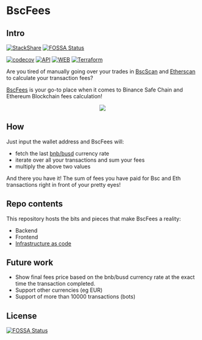 # BscFees

## Intro

[![StackShare](http://img.shields.io/badge/tech-stack-0690fa.svg?style=flat)](https://stackshare.io/bscfees/bscfees) [![FOSSA Status](https://app.fossa.com/api/projects/git%2Bgithub.com%2Fkatsadim%2Fbscfees.svg?type=shield)](https://app.fossa.com/projects/git%2Bgithub.com%2Fkatsadim%2Fbscfees?ref=badge_shield)

[![codecov](https://codecov.io/gh/katsadim/bscfees/branch/main/graph/badge.svg)](https://codecov.io/gh/katsadim/bscfees)
[![API](https://github.com/katsadim/bscfees/workflows/API/badge.svg)](https://github.com/katsadim/bscfees/workflows/API/badge.svg) 
[![WEB](https://github.com/katsadim/bscfees/workflows/WEB/badge.svg)](https://github.com/katsadim/bscfees/workflows/WEB/badge.svg) 
[![Terraform](https://github.com/katsadim/bscfees/workflows/TF/badge.svg)](https://github.com/katsadim/bscfees/workflows/TF/badge.svg) 

Are you tired of manually going over your trades in [BscScan](https://bscscan.com/) and [Etherscan](https://etherscan.com) 
to calculate your transaction fees?

[BscFees](https://bscfees.com) is your go-to place when it comes to Binance Safe Chain and Ethereum Blockchain fees calculation!

<p align="center">
  <img src="/res/site.webp">
</p>

## How

Just input the wallet address and BscFees will:

* fetch the last [bnb/busd](https://www.binance.com/en/trade/BNB_BUSD) currency rate
* iterate over all your transactions and sum your fees
* multiply the above two values

And there you have it! The sum of fees you have paid for Bsc and Eth transactions right in front of your pretty eyes! 

## Repo contents

This repository hosts the bits and pieces that make BscFees a reality:

* Backend
* Frontend
* [Infrastructure as code](tf/)

## Future work

* Show final fees price based on the bnb/busd currency rate at the exact time the transaction completed.
* Support other currencies (eg EUR)
* Support of more than 10000 transactions (bots)



## License
[![FOSSA Status](https://app.fossa.com/api/projects/git%2Bgithub.com%2Fkatsadim%2Fbscfees.svg?type=large)](https://app.fossa.com/projects/git%2Bgithub.com%2Fkatsadim%2Fbscfees?ref=badge_large)